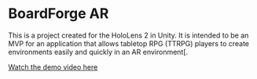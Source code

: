 # BoardForge AR
This is a project created for the HoloLens 2 in Unity. It is intended to be an MVP for an application that allows tabletop RPG (TTRPG) players to create environments easily and quickly in an AR environment[.

[Watch the demo video here](https://youtu.be/YNGSYMfoCkw)
